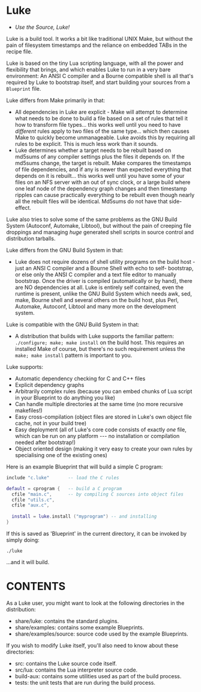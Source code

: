 Luke
====

- *Use the Source, Luke!*

Luke is a build tool. It works a bit like traditional UNIX Make, but
without the pain of filesystem timestamps and the reliance on embedded
TABs in the recipe file.

Luke is based on the tiny Lua scripting language, with all the power and
flexibility that brings, and which enables Luke to run in a very bare
environment: An ANSI C compiler and a Bourne compatible shell is all
that's required by Luke to bootstrap itself, and start building your
sources from a `Blueprint` file.

Luke differs from Make primarily in that:

 * All dependencies in Luke are explicit - Make will attempt to determine
   what needs to be done to build a file based on a set of rules that
   tell it how to transform file types... this works well until you need
   to have *different* rules apply to two files of the same type... which
   then causes Make to quickly become unmanageable. Luke avoids this by
   requiring all rules to be explicit. This is much less work than it
   sounds.
 * Luke determines whether a target needs to be rebuilt based on md5sums
   of any compiler settings plus the files it depends on. If the md5sums
   change, the target is rebuilt.  Make compares the timestamps of file
   dependencies, and if any is newer than expected everything that
   depends on it is rebuilt... this works well until you have some of
   your files on an NFS server with an out of sync clock, or a large
   build where one leaf node of the dependency graph changes and then
   timestamp ripples can cause practically everything to be rebuilt even
   though nearly all the rebuilt files will be identical. Md5sums do not
   have that side-effect.

Luke also tries to solve some of the same problems as the GNU Build
System (Autoconf, Automake, Libtool), but without the pain of creeping
file droppings and managing *huge* generated shell scripts in source
control and distribution tarballs.

Luke differs from the GNU Build System in that:

 * Luke does not require dozens of shell utility programs on the build
   host - just an ANSI C compiler and a Bourne Shell with echo to self-
   bootstrap, or else only the ANSI C compiler and a text file editor
   to manually bootstrap. Once the driver is compiled (automatically or
   by hand), there are NO dependencies at all. Luke is entirely self
   contained, even the runtime is present, unlike the GNU Build
   System which needs awk, sed, make, Bourne shell and several others
   on the build host, plus Perl, Automake, Autoconf, Libtool and many
   more on the development system.

Luke is compatible with the GNU Build System in that:

 * A distribution that builds with Luke supports the familiar pattern:
   `./configure; make; make install` on the build host. This requires
   an installed Make of course, but there's no such requirement unless
   the `make; make install` pattern is important to you.

Luke supports:

 * Automatic dependency checking for C and C++ files
 * Explicit dependency graphs
 * Arbitrarily complex rules (because you can embed chunks of Lua script
   in your Blueprint to do anything you like)
 * Can handle multiple directories at the same time (no more recursive
   makefiles!)
 * Easy cross-compilation (object files are stored in Luke's own object
   file cache, not in your build tree)
 * Easy deployment (all of Luke's core code consists of exactly *one*
   file, which can be run on any platform --- no installation or
   compilation needed after bootstrap!)
 * Object oriented design (making it very easy to create your own rules
   by specialising one of the existing ones)

Here is an example Blueprint that will build a simple C program:

```lua
include "c.luke"       -- load the C rules

default = cprogram {   -- build a C program
  cfile "main.c",      -- by compiling C sources into object files
  cfile "utils.c",
  cfile "aux.c",
	
  install = luke.install ("myprogram") -- and installing
}
```

If this is saved as 'Blueprint' in the current directory, it can be
invoked by simply doing:

    ./luke
  
...and it will build.


CONTENTS
========

As a Luke user, you might want to look at the following directories in
the distribution:

 * share/luke: contains the standard plugins.
 * share/examples: contains some example Blueprints.
 * share/examples/source: source code used by the example Blueprints.
  
If you wish to modify Luke itself, you'll also need to know about these
directories:

 * src: contains the Luke source code itself.
 * src/lua: contains the Lua interpreter source code.
 * build-aux: contains some utilities used as part of the build process.
 * tests: the unit tests that are run during the build process.
